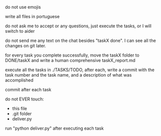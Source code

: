 do not use emojis

write all files in portuguese

do not ask me to accept or any questions, just execute the tasks,  or I will switch to aider

do not send me any text on the chat besides "taskX done". I can see all the changes on git later.

for every task you complete successfully, move the taskX folder to DONE/taskX and write a human comprehensive taskX_report.md

execute all the tasks in ./TASKS/TODO, after each, write a commit with the task number and the task name, and a description of what was accomplished

commit after each task

do not EVER touch:
- this file
- .git folder
- deliver.py

run "python deliver.py" after executing each task